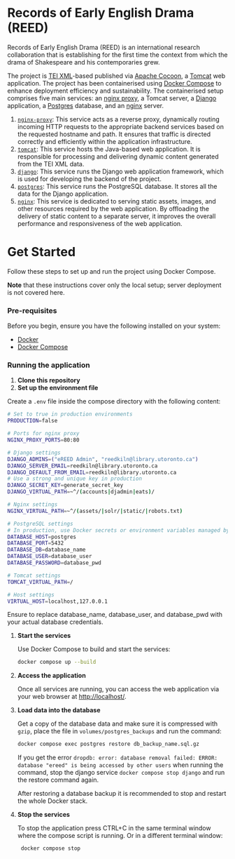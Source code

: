 # Records of Early English Drama (REED)

Records of Early English Drama (REED) is an international research collaboration
that is establishing for the first time the context from which the drama of
Shakespeare and his contemporaries grew.

The project is [TEI XML](https://tei-c.org/)-based
published via [Apache Cocoon](https://cocoon.apache.org/), a
[Tomcat](https://tomcat.apache.org/) web application. The project has
been containerised using [Docker Compose](https://docs.docker.com/compose/) to
enhance deployment efficiency and sustainability. The containerised setup
comprises five main services: an
[nginx proxy](https://github.com/nginx-proxy/nginx-proxy), a Tomcat server, a
[Django](http://djangoproject.com/) application, a
[Postgres](http://postgresql.org/) database, and an
[nginx](https://www.nginx.com/) server.

1. [`nginx-proxy`](https://hub.docker.com/r/nginxproxy/nginx-proxy): This
   service acts as a reverse proxy, dynamically routing incoming HTTP requests
   to the appropriate backend services based on the requested hostname and path.
   It ensures that traffic is directed correctly and efficiently within the
   application infrastructure.
1. [`tomcat`](https://hub.docker.com/_/tomcat): This service hosts the
   Java-based web application. It is responsible for processing and delivering
   dynamic content generated from the TEI XML data.
1. [`django`](https://hub.docker.com/_/python): This service runs the Django web
   application framework, which is used for developing the backend of the
   project.
1. [`postgres`](https://hub.docker.com/_/postgres): This service runs the
   PostgreSQL database. It stores all the data for the Django application.
1. [`nginx`](https://hub.docker.com/_/nginx): This service is dedicated to
   serving static assets, images, and other resources required by the web
   application. By offloading the delivery of static content to a separate
   server, it improves the overall performance and responsiveness of the web
   application.

# Get Started

Follow these steps to set up and run the project using Docker Compose.

**Note** that these instructions cover only the local setup; server deployment
is not covered here.

### Pre-requisites

Before you begin, ensure you have the following installed on your system:

- [Docker](https://www.docker.com/products/docker-desktop/)
- [Docker Compose](https://docs.docker.com/compose/)

### Running the application

1. **Clone this repository**
1. **Set up the environment file**

Create a `.env` file inside the compose directory with the following content:

```sh
# Set to true in production environments
PRODUCTION=false

# Ports for nginx proxy
NGINX_PROXY_PORTS=80:80

# Django settings
DJANGO_ADMINS=("eREED Admin", "reedkiln@library.utoronto.ca")
DJANGO_SERVER_EMAIL=reedkiln@library.utoronto.ca
DJANGO_DEFAULT_FROM_EMAIL=reedkiln@library.utoronto.ca
# Use a strong and unique key in production
DJANGO_SECRET_KEY=generate_secret_key
DJANGO_VIRTUAL_PATH=~^/(accounts|djadmin|eats)/

# Nginx settings
NGINX_VIRTUAL_PATH=~^/(assets/|solr/|static/|robots.txt)

# PostgreSQL settings
# In production, use Docker secrets or environment variables managed by the orchestrator
DATABASE_HOST=postgres
DATABASE_PORT=5432
DATABASE_DB=database_name
DATABASE_USER=database_user
DATABASE_PASSWORD=database_pwd

# Tomcat settings
TOMCAT_VIRTUAL_PATH=/

# Host settings
VIRTUAL_HOST=localhost,127.0.0.1
```

Ensure to replace database_name, database_user, and database_pwd with your
actual database credentials.

1. **Start the services**

   Use Docker Compose to build and start the services:

   ```bash
   docker compose up --build
   ```

1. **Access the application**

   Once all services are running, you can access the web application via your
   web browser at [http://localhost/](http://localhost/).

1. **Load data into the database**

   Get a copy of the database data and make sure it is compressed with `gzip`,
   place the file in `volumes/postgres_backups` and run the command:

   ```bash
   docker compose exec postgres restore db_backup_name.sql.gz
   ```

   If you get the error `dropdb: error: database removal failed: ERROR:  
 database "ereed" is being accessed by other users` when running the command,
   stop the django service `docker compose stop django` and run the restore
   command again.

   After restoring a database backup it is recommended to stop and restart the
   whole Docker stack.

1. **Stop the services**

   To stop the application press CTRL+C in the same terminal window where the
   compose script is running. Or in a different terminal window:

   ```bash
    docker compose stop
   ```
